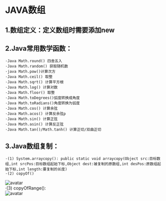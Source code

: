 # JAVA数组

## 1.数组定义：定义数组时需要添加new  
## 2.Java常用数学函数：  
	·Java Math.round() 四舍五入  
	·Java Math.random() 获取随机数  
	·java Math.pow()计算次方  
	·Java Math.ceil() 取整  
	·Java Math.sqrt() 计算平方根  
	·Java Math.log() 计算对数  
	·Java Math.floor() 取整  
	·Java Math.toDegrees()弧度转换成角度  
	·Java Math.toRadians()角度转换为弧度  
	·Java Math.cos() 计算余弦  
	·Java Math.acos() 计算反余弦p  
	·Java Math.sin() 计算正弦  
	·Java Math.asin() 计算反正弦  
	·Java Math.tan()/Math.tanh() 计算正切/双曲正切  
## 3.Java数组复制：  
	·(1) System.arraycopy(): public static void arraycopy(Object src:目标数组,int srcPos:目标数组起始下标,Object dest:被复制的原数组,int desPos:原数组起始下标,int length:要复制的长度)  
	·(2) copyOf()  
![avatar](http://r0k8todwk.hd-bkt.clouddn.com/image/mdcopyOf.png?e=1633534861&token=0JzUWYS5Zsf3VGjcc1fM7evuVrNRa34HWm1GryBv:egGg0BMAMezLCbTmGygjkbQG8to=)  
	·(3) copyOfRange():  
![avatar](http://r0k8todwk.hd-bkt.clouddn.com/image/mdcopyOfRange.png?e=1633534861&token=0JzUWYS5Zsf3VGjcc1fM7evuVrNRa34HWm1GryBv:g6I9ALJzeSEJPn3ZALrinxAN5ZY=)  

